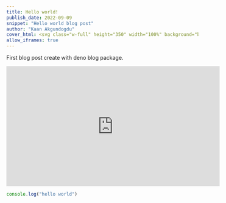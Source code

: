 ```yaml
---
title: Hello world!
publish_date: 2022-09-09
snippet: "Hello world blog post"
author: "Kaan Akgundogdu"
cover_html: <svg class="w-full" height="350" width="100%" background="black"><circle cx="50%" cy="170" r="150" stroke="white" stroke-width="10" fill="#7DE5ED" alpha="50%"/></svg>
allow_iframes: true
---
```


First blog post create with deno blog package.

<iframe width="560" height="315" src="https://www.youtube-nocookie.com/embed/Z3O7y451npQ" title="YouTube video player" frameborder="0" allow="accelerometer; autoplay; clipboard-write; encrypted-media; gyroscope; picture-in-picture" allowfullscreen></iframe>


```javascript
console.log("hello world")
```
